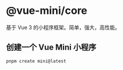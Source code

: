 # @vue-mini/core

基于 Vue 3 的小程序框架。简单，强大，高性能。

## 创建一个 Vue Mini 小程序

```bash
pnpm create mini@latest
```
